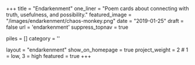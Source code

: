+++
title = "Endarkenment"
one_liner = "Poem cards about connecting with truth, usefulness, and possibility."
featured_image = "/images/endarkenment/chaos-monkey.png"
date = "2019-01-25"
draft = false
url = 'endarkenment'
suppress_topnav = true

piles = []
category = ''

layout = "endarkenment"
show_on_homepage = true
project_weight = 2 # 1 = low, 3 = high
featured = true
+++

